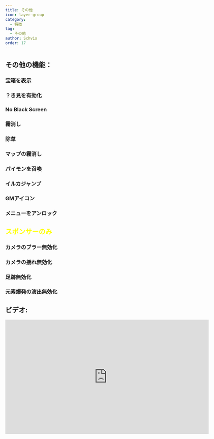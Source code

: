 ```yaml
---
title: その他
icon: layer-group
category:
  - 特徴
tag:
  - その他
author: Schvis
order: 17
---
```


## その他の機能：
### 宝箱を表示
### ？き見を有効化
### No Black Screen
### 霧消し
### 除草
### マップの霧消し
### パイモンを召喚
### イルカジャンプ
### GMアイコン
### メニューをアンロック
## <span style='color:yellow;'>スポンサーのみ</span>
### カメラのブラー無効化
### カメラの揺れ無効化
### 足跡無効化
### 元素爆発の演出無効化

## ビデオ:

<div class="iframe-container"><iframe width="640" height="360" src="https://www.youtube.com/embed/AjkJ8S8NHsI?list=PL5eI1Tb64p56g27qfYk7VuFTz4FK6YrKa" title="Korepi - Visuals/Other" frameborder="0" allow="accelerometer; autoplay; clipboard-write; encrypted-media; gyroscope; picture-in-picture; web-share" allowfullscreen></iframe></div>